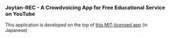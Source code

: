 ### Joytan-REC - A Crowdvoicing App for Free Educational Service on YouTube

This application is developed on the top of [this MIT-licensed app](https://github.com/tfandkusu/quickecho) (in Japanese)